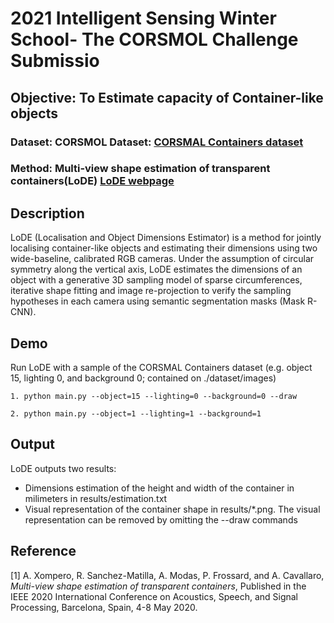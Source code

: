 # 2021 Intelligent Sensing Winter School- The CORSMOL Challenge Submissio
## Objective: To Estimate capacity of Container-like objects
### Dataset: CORSMOL Dataset: [CORSMAL Containers dataset](http://corsmal.eecs.qmul.ac.uk/containers.html)
### Method: Multi-view shape estimation of transparent containers(LoDE)  [LoDE webpage](http://corsmal.eecs.qmul.ac.uk/LoDE.html)


## Description
LoDE (Localisation and Object Dimensions Estimator) is a method for jointly 
localising container-like objects and estimating their dimensions using 
two wide-baseline, calibrated RGB cameras. Under the assumption of circular 
symmetry along the vertical axis, LoDE estimates the dimensions of an object 
with a generative 3D sampling model of sparse circumferences, iterative shape 
fitting and image re-projection to verify the sampling hypotheses in each camera 
using semantic segmentation masks (Mask R-CNN).

## Demo 
Run LoDE with a sample of the CORSMAL Containers dataset (e.g. object 15, lighting 0, and background 0; contained on ./dataset/images)
```
1. python main.py --object=15 --lighting=0 --background=0 --draw
```
```
2. python main.py --object=1 --lighting=1 --background=1
```

## Output
LoDE outputs two results:
* Dimensions estimation of the height and width of the container in milimeters in results/estimation.txt
* Visual representation of the container shape in results/*.png. The visual representation can be removed by omitting the --draw commands


## Reference
[1] A. Xompero, R. Sanchez-Matilla, A. Modas, P. Frossard, and A. Cavallaro, 
_Multi-view shape estimation of transparent containers_, Published in the IEEE 
2020 International Conference on Acoustics, Speech, and Signal Processing,
Barcelona, Spain, 4-8 May 2020.

